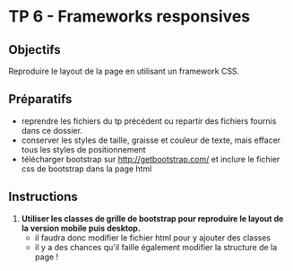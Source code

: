 # TP 6 - Frameworks responsives

## Objectifs
Reproduire le layout de la page en utilisant un framework CSS.


## Préparatifs
- reprendre les fichiers du tp précédent ou repartir des fichiers fournis dans ce dossier.
- conserver les styles de taille, graisse et couleur de texte, mais effacer tous les styles de positionnement
- télécharger bootstrap sur http://getbootstrap.com/ et inclure le fichier css de bootstrap dans la page html


## Instructions
1. **Utiliser les classes de grille de bootstrap pour reproduire le layout de la version mobile puis desktop.**
	- il faudra donc modifier le fichier html pour y ajouter des classes
	- il y a des chances qu'il faille également modifier la structure de la page !

